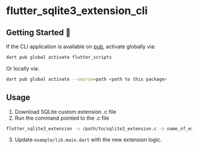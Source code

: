 # flutter_sqlite3_extension_cli

## Getting Started 🚀

If the CLI application is available on [pub](https://pub.dev), activate globally via:

```sh
dart pub global activate flutter_scripts
```

Or locally via:

```sh
dart pub global activate --source=path <path to this package>
```

## Usage

1. Download SQLite custom extension .c file
2. Run the command pointed to the .c file

```bash
flutter_sqlite3_extension -s /path/to/sqlite3_extension.c -n name_of_extension
```

3. Update `example/lib.main.dart` with the new extension logic.
